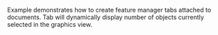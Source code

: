 Example demonstrates how to create feature manager tabs attached to documents. Tab will dynamically display number of objects currently selected in the graphics view.